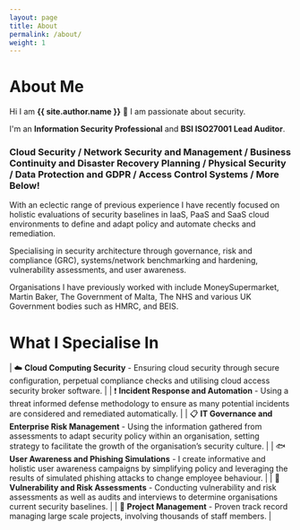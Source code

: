 ```yaml
---
layout: page
title: About
permalink: /about/
weight: 1
---
```


# **About Me**

Hi I am **{{ site.author.name }}** :wave:  I am passionate about security.

I'm an **Information Security Professional** and **BSI ISO27001 Lead Auditor**. 

<div class="typewriter">
  <h3>Cloud Security / Network Security and Management / Business Continuity and Disaster Recovery Planning / Physical Security / Data Protection and GDPR / Access Control Systems / More Below!</h3>
</div>

With an eclectic range of previous experience I have recently focused on holistic evaluations of security baselines in IaaS, PaaS and SaaS cloud environments to define and adapt policy and automate checks and remediation. 

Specialising in security architecture through governance, risk and compliance (GRC), systems/network benchmarking and hardening, vulnerability assessments, and user awareness. 

Organisations I have previously worked with include MoneySupermarket, Martin Baker, The Government of Malta, The NHS and various UK Government bodies such as HMRC, and BEIS.

# **What I Specialise In**

| :cloud: **Cloud Computing Security** - Ensuring cloud security through secure configuration, perpetual compliance checks and utilising cloud access security broker software.                           	|
| :exclamation: **Incident Response and Automation** - Using a threat informed defense methodology to ensure as many potential incidents are considered and remediated automatically.                   	|
| :clipboard: **IT Governance and Enterprise Risk Management** - Using the information gathered from assessments to adapt security policy within an organisation, setting strategy to facilitate the growth of the organisation’s security culture.       	|
| :fish: **User Awareness and Phishing Simulations** - I create informative and holistic user awareness campaigns by simplifying policy and leveraging the results of simulated phishing attacks to change employee behaviour.             	|
| :bug:  **Vulnerability and Risk Assessments** - Conducting vulnerability and risk assessments as well as audits and interviews to determine organisations current security baselines.                   	|
| :triangular_flag_on_post: **Project Management** - Proven track record managing large scale projects, involving thousands of staff members.                    	|